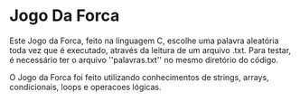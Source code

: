# Jogo Da Forca

Este Jogo da Forca, feito na linguagem C, escolhe uma palavra aleatória toda vez que é executado, através da leitura de um arquivo .txt. 
Para testar, é necessário ter o arquivo ''palavras.txt'' no mesmo diretório do código.

O Jogo da Forca foi feito utilizando conhecimentos de strings, arrays, condicionais, loops e operacoes lógicas. 
